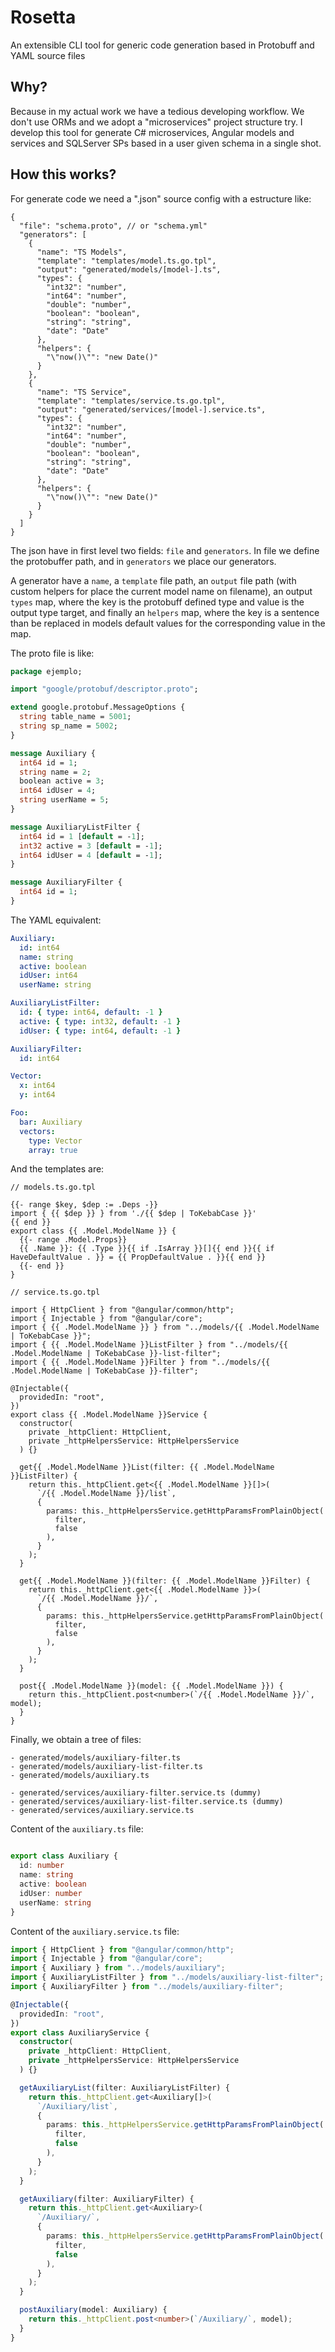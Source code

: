 # Rosetta
An extensible CLI tool for generic code generation based in Protobuff and YAML source files

## Why?
Because in my actual work we have a tedious developing workflow. We don't use ORMs and we adopt a "microservices" project structure try.
I develop this tool for generate C# microservices, Angular models and services and SQLServer SPs based in a user given schema in a single shot.

## How this works?

For generate code we need a ".json" source config with a estructure like:

```jsonc
{
  "file": "schema.proto", // or "schema.yml"
  "generators": [
    {
      "name": "TS Models",
      "template": "templates/model.ts.go.tpl",
      "output": "generated/models/[model-].ts",
      "types": {
        "int32": "number",
        "int64": "number",
        "double": "number",
        "boolean": "boolean",
        "string": "string",
        "date": "Date"
      },
      "helpers": {
        "\"now()\"": "new Date()"
      }
    },
    {
      "name": "TS Service",
      "template": "templates/service.ts.go.tpl",
      "output": "generated/services/[model-].service.ts",
      "types": {
        "int32": "number",
        "int64": "number",
        "double": "number",
        "boolean": "boolean",
        "string": "string",
        "date": "Date"
      },
      "helpers": {
        "\"now()\"": "new Date()"
      }
    }
  ]
}
```

The json have in first level two fields: `file` and `generators`. In file we define the protobuffer path, and in `generators` we place our generators.

A generator have a `name`, a `template` file path, an `output` file path (with custom helpers for place the current model name on filename), an output `types` map, where the key is the protobuff defined type and value is the output type target, and finally an `helpers` map, where the key is a sentence than be replaced in models default values for the corresponding value in the map.

The proto file is like:
```proto
package ejemplo;

import "google/protobuf/descriptor.proto";

extend google.protobuf.MessageOptions {
  string table_name = 5001;
  string sp_name = 5002;
}

message Auxiliary {
  int64 id = 1;
  string name = 2;
  boolean active = 3;
  int64 idUser = 4;
  string userName = 5;
}

message AuxiliaryListFilter {
  int64 id = 1 [default = -1];
  int32 active = 3 [default = -1];
  int64 idUser = 4 [default = -1];
}

message AuxiliaryFilter {
  int64 id = 1;
}
```

The YAML equivalent:
```yaml
Auxiliary:
  id: int64
  name: string
  active: boolean
  idUser: int64
  userName: string

AuxiliaryListFilter:
  id: { type: int64, default: -1 }
  active: { type: int32, default: -1 }
  idUser: { type: int64, default: -1 }

AuxiliaryFilter:
  id: int64

Vector:
  x: int64
  y: int64

Foo:
  bar: Auxiliary
  vectors:
    type: Vector
    array: true
```

And the templates are:
```
// models.ts.go.tpl

{{- range $key, $dep := .Deps -}}
import { {{ $dep }} } from './{{ $dep | ToKebabCase }}'
{{ end }}
export class {{ .Model.ModelName }} {
  {{- range .Model.Props}}
  {{ .Name }}: {{ .Type }}{{ if .IsArray }}[]{{ end }}{{ if HaveDefaultValue . }} = {{ PropDefaultValue . }}{{ end }}
  {{- end }}
}
```

```
// service.ts.go.tpl

import { HttpClient } from "@angular/common/http";
import { Injectable } from "@angular/core";
import { {{ .Model.ModelName }} } from "../models/{{ .Model.ModelName | ToKebabCase }}";
import { {{ .Model.ModelName }}ListFilter } from "../models/{{ .Model.ModelName | ToKebabCase }}-list-filter";
import { {{ .Model.ModelName }}Filter } from "../models/{{ .Model.ModelName | ToKebabCase }}-filter";

@Injectable({
  providedIn: "root",
})
export class {{ .Model.ModelName }}Service {
  constructor(
    private _httpClient: HttpClient,
    private _httpHelpersService: HttpHelpersService
  ) {}

  get{{ .Model.ModelName }}List(filter: {{ .Model.ModelName }}ListFilter) {
    return this._httpClient.get<{{ .Model.ModelName }}[]>(
      `/{{ .Model.ModelName }}/list`,
      {
        params: this._httpHelpersService.getHttpParamsFromPlainObject(
          filter,
          false
        ),
      }
    );
  }

  get{{ .Model.ModelName }}(filter: {{ .Model.ModelName }}Filter) {
    return this._httpClient.get<{{ .Model.ModelName }}>(
      `/{{ .Model.ModelName }}/`,
      {
        params: this._httpHelpersService.getHttpParamsFromPlainObject(
          filter,
          false
        ),
      }
    );
  }

  post{{ .Model.ModelName }}(model: {{ .Model.ModelName }}) {
    return this._httpClient.post<number>(`/{{ .Model.ModelName }}/`, model);
  }
}
```

Finally, we obtain a tree of files:
```
- generated/models/auxiliary-filter.ts
- generated/models/auxiliary-list-filter.ts
- generated/models/auxiliary.ts

- generated/services/auxiliary-filter.service.ts (dummy)
- generated/services/auxiliary-list-filter.service.ts (dummy)
- generated/services/auxiliary.service.ts
```

Content of the `auxiliary.ts` file:

```typescript

export class Auxiliary {
  id: number
  name: string
  active: boolean
  idUser: number
  userName: string
}
```

Content of the `auxiliary.service.ts` file: 

```typescript
import { HttpClient } from "@angular/common/http";
import { Injectable } from "@angular/core";
import { Auxiliary } from "../models/auxiliary";
import { AuxiliaryListFilter } from "../models/auxiliary-list-filter";
import { AuxiliaryFilter } from "../models/auxiliary-filter";

@Injectable({
  providedIn: "root",
})
export class AuxiliaryService {
  constructor(
    private _httpClient: HttpClient,
    private _httpHelpersService: HttpHelpersService
  ) {}

  getAuxiliaryList(filter: AuxiliaryListFilter) {
    return this._httpClient.get<Auxiliary[]>(
      `/Auxiliary/list`,
      {
        params: this._httpHelpersService.getHttpParamsFromPlainObject(
          filter,
          false
        ),
      }
    );
  }

  getAuxiliary(filter: AuxiliaryFilter) {
    return this._httpClient.get<Auxiliary>(
      `/Auxiliary/`,
      {
        params: this._httpHelpersService.getHttpParamsFromPlainObject(
          filter,
          false
        ),
      }
    );
  }

  postAuxiliary(model: Auxiliary) {
    return this._httpClient.post<number>(`/Auxiliary/`, model);
  }
}
```
